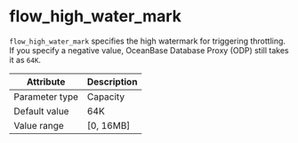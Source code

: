 # flow_high_water_mark

`flow_high_water_mark` specifies the high watermark for triggering throttling. If you specify a negative value, OceanBase Database Proxy (ODP) still takes it as `64K`.

| Attribute | Description |
|----------|---------|
| Parameter type | Capacity |
| Default value | 64K |
| Value range | [0, 16MB] |
